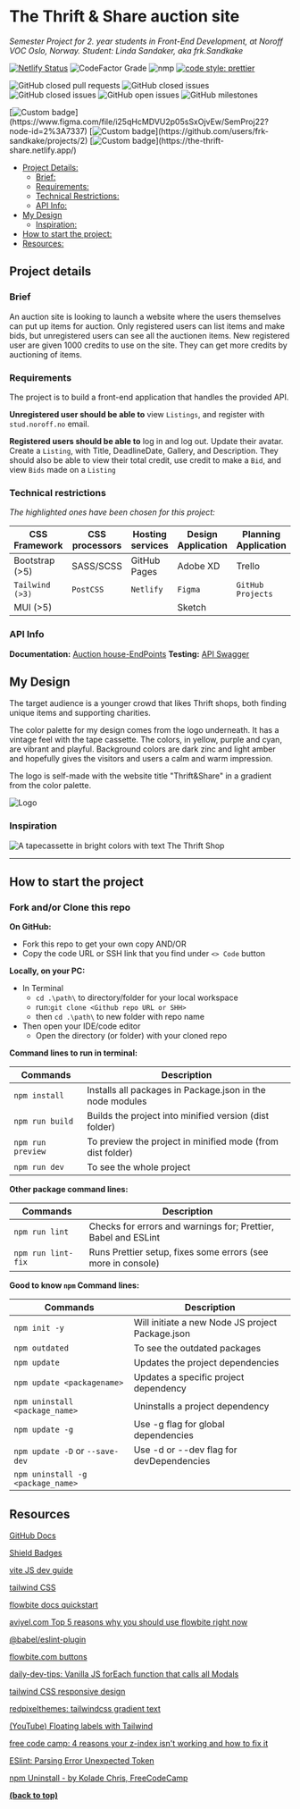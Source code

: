 # The Thrift & Share auction site

_Semester Project for 2. year students in Front-End Development,
at Noroff VOC Oslo, Norway. Student: Linda Sandaker, aka frk.Sandkake_

[![Netlify Status](https://api.netlify.com/api/v1/badges/204d98c8-ca9c-4c12-8f0c-6906fa804ace/deploy-status)](https://app.netlify.com/sites/the-thrift-share/deploys)
![CodeFactor Grade](https://img.shields.io/codefactor/grade/github/frk-sandkake/semester-project-lindaMsandaker/main?logo=codefactor)
![nmp](https://img.shields.io/npm/v/vite?color=green&label=Vite)
[![code style: prettier](https://img.shields.io/badge/code_style-prettier-ff69b4.svg)](https://github.com/prettier/prettier)

![GitHub closed pull requests](https://img.shields.io/github/issues-pr-closed-raw/frk-sandkake/semester-project-lindamsandaker?color=success)
![GitHub closed issues](https://img.shields.io/github/issues-closed-raw/frk-sandkake/semester-project-lindamsandaker?color=success)
![GitHub closed issues](https://img.shields.io/github/issues-closed/frk-sandkake/semester-project-lindamsandaker?color=success)
![GitHub open issues](https://img.shields.io/github/issues/frk-sandkake/semester-project-lindamsandaker)
![GitHub milestones](https://img.shields.io/github/milestones/all/frk-sandkake/semester-project-lindamsandaker)

[![Custom badge](https://img.shields.io/badge/figma_Style_Guide-prototype?color=blueviolet&label=Design:)](https://www.figma.com/file/i25qHcMDVU2p05sSxOjvEw/SemProj22?node-id=2%3A7337)
[![Custom badge](https://img.shields.io/badge/GitHub_Project-manager?color=blueviolet&label=Kanban:)](https://github.com/users/frk-sandkake/projects/2)
[![Custom badge](https://img.shields.io/badge/Netlify-host?color=blueviolet&label=Host:)](https://the-thrift-share.netlify.app/)

- [Project Details:](#project-details)
  - [Brief:](#brief)
  - [Requirements:](#requirements)
  - [Technical Restrictions:](#technical-restrictions)
  - [API Info:](#api-info)
- [My Design](#my-design)
  - [Inspiration:](#inspiration)
- [How to start the project:](#how-to-start-the-project)
- [Resources:](#resources)

## Project details

### Brief

An auction site is looking to launch a website where the users themselves
can put up items for auction.  Only registered users can list items and make
bids, but unregistered users can see all the auctionen items. New registered
user are given 1000 credits to use on the site. They can get more credits by auctioning of items.

### Requirements

The project is to build a front-end application that handles the provided API.

**Unregistered user should be able to** view `Listings`, and register with `stud.noroff.no` email.

**Registered users should be able to** log in and log out. Update their avatar. Create a `Listing`, with Title, DeadlineDate, Gallery, and Description. They should also be able to view their total credit, use credit to make a `Bid`, and view `Bids` made on a `Listing`

### Technical restrictions

*The highlighted ones have been chosen for this project:*

| CSS Framework   | CSS processors | Hosting services | Design Application | Planning Application |
|-----------------|----------------|------------------|--------------------|----------------------|
| Bootstrap (>5)  | SASS/SCSS      | GitHub Pages     | Adobe XD           | Trello               |
| `Tailwind (>3)` | `PostCSS`      | `Netlify`        | `Figma`            | `GitHub Projects`    |**__
| MUI (>5)        |                |                  | Sketch             |                      |

### API Info

**Documentation:** [Auction house-EndPoints](https://docs.noroff.dev/auctionhouse-endpoints/authentication)
**Testing:** [API Swagger](https://api.noroff.dev/docs/)

## My Design

The target audience is a younger crowd that likes Thrift shops, both finding unique items and supporting charities.

The color palette for my design comes from the logo underneath. It has a vintage feel with the tape cassette.
The colors, in yellow, purple and cyan, are vibrant and playful. Background colors are dark zinc and light amber and
hopefully gives the visitors and users a calm and warm impression.

The logo is self-made with the website title "Thrift&Share" in a gradient from the color palette.

![Logo](logo-thrift-share.png)

### Inspiration

![A tapecassette in bright colors with text The Thrift Shop](the-thrift-shop-inspiration.jpg)

---

## How to start the project

### Fork and/or Clone this repo

**On GitHub:**

- Fork this repo to get your own copy AND/OR
- Copy the code URL or SSH link that you find under `<> Code` button

**Locally, on your PC:**

- In Terminal
  - `cd .\path\` to directory/folder for your local workspace
  - run:`git clone <Github repo URL or SHH>`
  - then `cd .\path\` to new folder with repo name
- Then open your IDE/code editor
  - Open the directory (or folder) with your cloned repo

**Command lines to run in terminal:**

| Commands          | Description                                                |
|-------------------|------------------------------------------------------------|
| `npm install`     | Installs all packages in Package.json in the node modules  |
| `npm run build`   | Builds the project into minified version (dist folder)     |
| `npm run preview` | To preview the project in minified mode (from dist folder) |
| `npm run dev`     | To see the whole project                                   |

**Other package command lines:**

| Commands           | Description                                                    |
|--------------------|----------------------------------------------------------------|
| `npm run lint`     | Checks for errors and warnings for; Prettier, Babel and ESLint |
| `npm run lint-fix` | Runs Prettier setup, fixes some errors (see more in console)   |                                                               |

**Good to know `npm` Command lines:**

| Commands                          | Description                                       |
|-----------------------------------|---------------------------------------------------|
| `npm init -y`                     | Will initiate  a new Node JS project Package.json |
| `npm outdated`                    | To see the outdated packages                      |
| `npm update`                      | Updates the project dependencies                  |
| `npm update <packagename>`        | Updates a specific project dependency             |
| `npm uninstall <package_name>`    | Uninstalls a project dependency                   |
| `npm update -g`                   | Use -g flag for global dependencies               |
| `npm update -D` or `--save-dev`   | Use -d or --dev flag for devDependencies          |
| `npm uninstall -g <package_name>` |                                                   |

## Resources

[GitHub Docs](https://docs.github.com/en)

[Shield Badges](https://shields.io/)

[vite JS dev guide](https://vitejs.dev/guide/)

[tailwind CSS](https://tailwindcss.com/)

[flowbite docs quickstart](https://flowbite.com/docs/getting-started/quickstart/#require-via-npm)

[aviyel.com Top 5 reasons why you should use flowbite right now](https://aviyel.com/post/3725/top-5-reasons-why-you-should-use-flowbite-right-now)

[@babel/eslint-plugin](https://github.com/babel/babel/tree/main/eslint/babel-eslint-plugin)

[flowbite.com buttons](https://flowbite.com/docs/components/buttons/)

[daily-dev-tips: Vanilla JS forEach function that calls all Modals](https://daily-dev-tips.com/posts/vanilla-javascript-modal-pop-up/)

[tailwind CSS responsive design](https://tailwindcss.com/docs/responsive-design)

[redpixelthemes: tailwindcss gradient text](https://redpixelthemes.com/blog/tailwindcss-gradient-text/)

[(YouTube) Floating labels with Tailwind](https://www.youtube.com/watch?v=nJzKi6oIvBA)

[free code camp: 4 reasons your z-index isn't working and how to fix it](https://www.freecodecamp.org/news/4-reasons-your-z-index-isnt-working-and-how-to-fix-it-coder-coder-6bc05f103e6c/)

[ESlint: Parsing Error Unexpected Token](https://stackoverflow.com/questions/65097114/eslint-error-in-html-file-parsing-error-unexpected-token)

[npm Uninstall - by Kolade Chris, FreeCodeCamp](https://www.freecodecamp.org/news/npm-uninstall-how-to-remove-a-package/)

[**(back to top)**](#the-thrift--share-auction-site)
